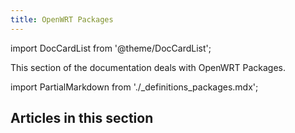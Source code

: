 ```yaml
---
title: OpenWRT Packages
---
```


import DocCardList from '@theme/DocCardList';

This section of the documentation deals with OpenWRT Packages.

<!-- importing content from definition markdown file (reference: https://docusaurus.io/docs/markdown-features/react#importing-markdown) -->

import PartialMarkdown from './_definitions_packages.mdx';

<PartialMarkdown/>



## Articles in this section

<DocCardList />